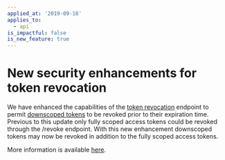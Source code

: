 ```yaml
---
applied_at: '2019-09-18'
applies_to:
  - api
is_impactful: false
is_new_feature: true
---
```


# New security enhancements for token revocation

We have enhanced the capabilities of the [token
revocation](endpoint://post-oauth2-revoke/) endpoint to permit
[downscoped tokens](guides://authentication/access-tokens/downscope) to be
revoked prior to their expiration time. Previous to this update only fully
scoped access tokens could be revoked through the /revoke endpoint. With this
new enhancement downscoped tokens may now be revoked in addition to the fully
scoped access tokens.

More information is available [here][blog_token_revocation].

[blog_token_revocation]: https://medium.com/box-developer-blog/new-security-enhancements-for-revoking-access-tokens-79b9960a7ce2
